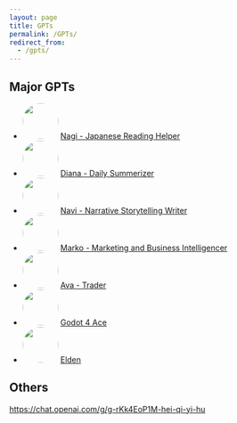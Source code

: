 ```yaml
---
layout: page
title: GPTs
permalink: /GPTs/
redirect_from:
  - /gpts/
---
```



<style>
img {
  border-radius: 50%; /* Creates the circle shape */
  width: 64px; /* Width of the image */
  height: 64px; /* Height of the image, should be the same as width */
  object-fit: cover; /* Ensures the image covers the area and maintains aspect ratio */
}
</style>


## Major GPTs
* <img src="/Images/GPTs/JP Helper.png"/> [Nagi - Japanese Reading Helper
](https://chat.openai.com/g/g-RZzIxtfmV)
* <img src="/Images/GPTs/Diary.png"/> [Diana - Daily Summerizer](https://chat.openai.com/g/g-Ab8MDH7ew) 
* <img src="/Images/GPTs/Writer.png"/> [Navi - Narrative Storytelling Writer](https://chat.openai.com/g/g-NsZTxNrJJ)
* <img src="/Images/GPTs/Growth Hacker.png"/> [Marko - Marketing and Business Intelligencer](https://chat.openai.com/g/g-SwuB8aCaS)
* <img src="/Images/GPTs/Algo Trader.png"/> [Ava - Trader](https://chat.openai.com/g/g-aHxZWz0XT)
* <img src="/Images/GPTs/Godot 4 Ace.png"/> [Godot 4 Ace](https://chat.openai.com/g/g-nnCZZnRxi)
* <img src="/Images/GPTs/POM Mentor.png"/> [Elden](https://chat.openai.com/g/g-xd7PcVLWZ)

## Others
https://chat.openai.com/g/g-rKk4EoP1M-hei-qi-yi-hu